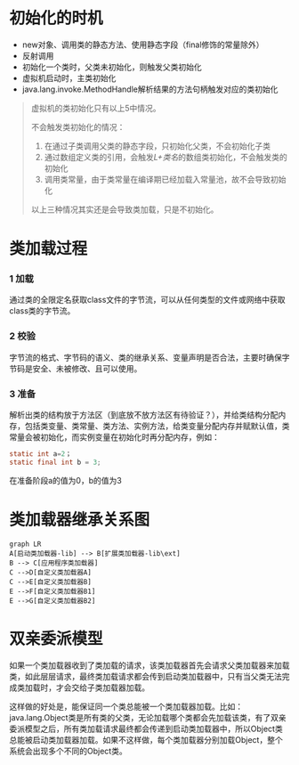 # 初始化的时机

- new对象、调用类的静态方法、使用静态字段（final修饰的常量除外）
- 反射调用
- 初始化一个类时，父类未初始化，则触发父类初始化
- 虚拟机启动时，主类初始化
- java.lang.invoke.MethodHandle解析结果的方法句柄触发对应的类初始化

> 虚拟机的类初始化只有以上5中情况。
>
> 不会触发类初始化的情况：
>
> 1. 在通过子类调用父类的静态字段，只初始化父类，不会初始化子类
> 2. 通过数组定义类的引用，会触发*L+类名*的数组类初始化，不会触发类的初始化
> 3. 调用类常量，由于类常量在编译期已经加载入常量池，故不会导致初始化
>
> 以上三种情况其实还是会导致类加载，只是不初始化。

# 类加载过程

###  1 加载

通过类的全限定名获取class文件的字节流，可以从任何类型的文件或网络中获取class类的字节流。

### 2 校验

字节流的格式、字节码的语义、类的继承关系、变量声明是否合法，主要时确保字节码是安全、未被修改、且可以使用。

### 3 准备

解析出类的结构放于方法区（到底放不放方法区有待验证？），并给类结构分配内存，包括类变量、类常量、类方法、实例方法，给类变量分配内存并赋默认值，类常量会被初始化，而实例变量在初始化时再分配内存，例如：

```java
static int a=2；
static final int b = 3;
```

在准备阶段a的值为0，b的值为3





# 类加载器继承关系图

```mermaid
graph LR
A[启动类加载器-lib] --> B[扩展类加载器-lib\ext]
B --> C[应用程序类加载器]
C -->D[自定义类加载器A]
C -->E[自定义类加载器B]
E -->F[自定义类加载器B1]
E -->G[自定义类加载器B2]
```

# 双亲委派模型

如果一个类加载器收到了类加载的请求，该类加载器首先会请求父类加载器来加载类，如此层层请求，最终类加载请求都会传到启动类加载器中，只有当父类无法完成类加载时，才会交给子类加载器加载。

这样做的好处是，能保证同一个类总能被一个类加载器加载。比如：java.lang.Object类是所有类的父类，无论加载哪个类都会先加载该类，有了双亲委派模型之后，所有类加载请求最终都会传递到启动类加载器中，所以Object类总能被启动类加载器加载。如果不这样做，每个类加载器分别加载Object，整个系统会出现多个不同的Object类。

